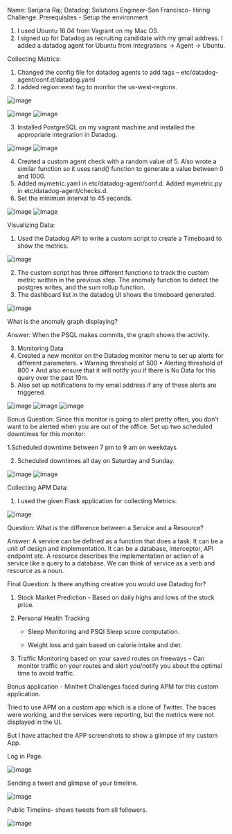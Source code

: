 Name: Sanjana Raj; Datadog: Solutions Engineer-San Francisco- Hiring Challenge.
Prerequisites - Setup the environment
1.	I used Ubuntu 16.04 from Vagrant on my Mac OS.
2.	I signed up for Datadog as recruiting candidate with my gmail address. I added a datadog agent for Ubuntu from Integrations -> Agent -> Ubuntu.

Collecting Metrics:
1.	Changed the config file for datadog agents to add tags – etc/datadog-agent/conf.d/datadog.yaml
2.	I added region:west tag to monitor the us-west-regions.

  ![image](https://user-images.githubusercontent.com/32622982/53060641-13855f00-3470-11e9-84a5-ef0118ea295d.png)
  
  ![image](https://user-images.githubusercontent.com/32622982/53060684-331c8780-3470-11e9-8f20-2aeb374ddf11.png)
  ![image](https://user-images.githubusercontent.com/32622982/53060724-4deefc00-3470-11e9-9ce7-a9f4a13c9606.png)

3.	Installed PostgreSQL on my vagrant machine and installed the appropriate integration in Datadog.

   ![image](https://user-images.githubusercontent.com/32622982/53060761-6a8b3400-3470-11e9-9baf-95d8ee1d4f9a.png)
   ![image](https://user-images.githubusercontent.com/32622982/53060777-770f8c80-3470-11e9-865a-6b2271e489c3.png)

4.	Created a custom agent check with a random value of 5. Also wrote a similar function so it uses rand() function to generate a value between 0 and 1000.
5.	Added mymetric.yaml in etc/datadog-agent/conf.d. Added mymetric.py in etc/datadog-agent/checks.d. 
6.	Set the minimum interval to 45 seconds.

![image](https://user-images.githubusercontent.com/32622982/53060798-88589900-3470-11e9-93c4-46ff69deafb3.png)
![image](https://user-images.githubusercontent.com/32622982/53060807-90183d80-3470-11e9-82b1-506bc64df065.png)

Visualizing Data:
1.	Used the Datadog API to write a custom script to create a Timeboard to show the metrics.

![image](https://user-images.githubusercontent.com/32622982/53060847-a920ee80-3470-11e9-93c7-2b517894f4dd.png)

2.	The custom script has three different functions to track the custom metric written in the previous step. The anomaly function to detect the postgres writes, and the sum rollup function.
3.	The dashboard list in the datadog UI shows the timeboard generated.

![image](https://user-images.githubusercontent.com/32622982/53060859-b50cb080-3470-11e9-8440-2a3440a36f57.png)

What is the anomaly graph displaying?

Answer: When the PSQL makes commits, the graph shows the activity.

3. Monitoring Data
1.	Created a new monitor on the Datadog monitor menu to set up alerts for different parameters.
•	Warning threshold of 500
•	Alerting threshold of 800
•	And also ensure that it will notify you if there is No Data for this query over the past 10m.
2.	Also set up notifications to my email address if any of these alerts are triggered.
 
![image](https://user-images.githubusercontent.com/32622982/53060879-c81f8080-3470-11e9-9500-34f903e13ce7.png)
![image](https://user-images.githubusercontent.com/32622982/53060898-d4a3d900-3470-11e9-8a62-a75dc8a65dc2.png)
![image](https://user-images.githubusercontent.com/32622982/53060916-e4bbb880-3470-11e9-89af-af96a7073694.png)

Bonus Question: Since this monitor is going to alert pretty often, you don’t want to be alerted when you are out of the office. Set up two scheduled downtimes for this monitor:

1.Scheduled downtime between 7 pm to 9 am on weekdays

2. Scheduled downtimes all day on Saturday and Sunday.

![image](https://user-images.githubusercontent.com/32622982/53060928-f00ee400-3470-11e9-93a9-482afb63c4ae.png)
![image](https://user-images.githubusercontent.com/32622982/53060954-04eb7780-3471-11e9-8bba-2419fbe7ea3c.png)
 
Collecting APM Data:
1.	I used the given Flask application for collecting Metrics.

![image](https://user-images.githubusercontent.com/32622982/53060969-15035700-3471-11e9-84c3-750992362773.png)

Question: What is the difference between a Service and a Resource?

Answer: A service can be defined as a function that does a task. It can be a unit of design and implementation. It can be a database, interceptor, API endpoint etc. A resource describes the implementation or action of a service like a query to a database. We can think of service as a verb and resource as a noun.

Final Question:
Is there anything creative you would use Datadog for?

1.	Stock Market Prediction - Based on daily highs and lows of the stock price.
2.	Personal Health Tracking 

      - Sleep Monitoring and PSQI Sleep score computation.
                
      - Weight loss and gain based on calorie intake and diet.
                
3.	Traffic Monitoring based on your saved routes on freeways – Can monitor traffic on your routes and alert you/notify you about the optimal time to avoid traffic.


Bonus application - Minitwit
Challenges faced during APM for this custom application.

Tried to use APM on a custom app which is a clone of Twitter. The traces were working, and the services were reporting, but the metrics were not displayed in the UI. 

But I have attached the APP screenshots to show a glimpse of my custom App.


Log in Page.

![image](https://user-images.githubusercontent.com/32622982/53060994-2e0c0800-3471-11e9-881b-94371916790e.png)

Sending a tweet and glimpse of your timeline.

![image](https://user-images.githubusercontent.com/32622982/53061005-411ed800-3471-11e9-8502-f3a7a314782c.png)

Public Timeline- shows tweets from all followers.

![image](https://user-images.githubusercontent.com/32622982/53061019-53991180-3471-11e9-8702-c9132de7f420.png)
 
